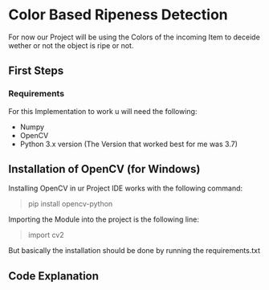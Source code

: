 # Color Based Ripeness Detection

For now our Project will be using the Colors of the incoming Item to deceide
wether or not the object is ripe or not. 

## First Steps

### Requirements

For this Implementation to work u will need the following: 
- Numpy
- OpenCV 
- Python 3.x version
(The Version that worked best for me was 3.7)

## Installation of OpenCV (for Windows)

Installing OpenCV in ur Project IDE works with the following command: 
> pip install opencv-python

Importing the Module into the project is the following line:
> import cv2

But basically the installation should be done by running the requirements.txt

## Code Explanation
